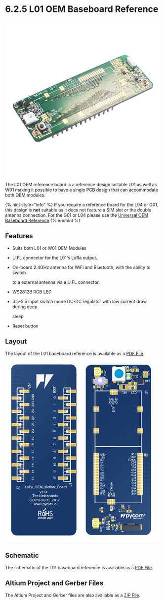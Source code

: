 # 6.2.5 L01 OEM Baseboard Reference

![](../../.gitbook/assets/l01-reference.png)

The L01 OEM reference board is a reference design suitable L01 as well as W01 making it possible to have a single PCB design that can accommodate both OEM modules.

{% hint style="info" %}
If you require a reference board for the L04 or G01, this design is **not** suitable as it does not feature a SIM slot or the double antenna connection. For the G01 or L04 please use the [Universal OEM Baseboard Reference](universal_reference.md)
{% endhint %}

## Features

* Suits both L01 or W01 OEM Modules
* U.FL connector for the L01's LoRa output.
* On-board 2.4GHz antenna for WiFi and Bluetooth, with the ability to switch

  to a external antenna via a U.FL connector.

* WS2812B RGB LED
* 3.5-5.5 Input switch mode DC-DC regulator with low current draw during deep

  sleep

* Reset button

## Layout

The layout of the L01 baseboard reference is available as a [PDF File](https://github.com/pycom/pycom-docs/tree/37661883902849b1a931ee273a23ae8e0f3d773e/chapter/datasheets/downloads/l01-oem-layout.pdf)

![](../../.gitbook/assets/l01-oem-layout%20%281%29.png)

## Schematic

The schematic of the L01 baseboard reference is available as a [PDF File](https://github.com/pycom/pycom-docs/tree/37661883902849b1a931ee273a23ae8e0f3d773e/chapter/datasheets/downloads/l01-oem-schematic.pdf).

## Altium Project and Gerber Files

The Altium Project and Gerber files are also available as a [ZIP File](https://github.com/pycom/pycom-docs/tree/37661883902849b1a931ee273a23ae8e0f3d773e/chapter/datasheets/downloads/l01-oem-baseboard-ref.zip).

